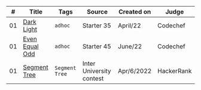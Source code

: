 | # | Title | Tags | Source | Created on | Judge |
|---| ----- | ---- | ------ | ------- | ------- |
01 | [Dark Light](https://www.codechef.com/problems/DARLIG) | `adhoc` | Starter 35 | April/22 | Codechef |
01 | [Even Equal Odd](https://www.codechef.com/problems/EVEQODD)| `adhoc` | Starter 45 | June/22 | Codechef |
01 | [Segment Tree](https://www.codechef.com/problems/)| `Segment Tree` | Inter University contest | Apr/6/2022 | HackerRank | 
